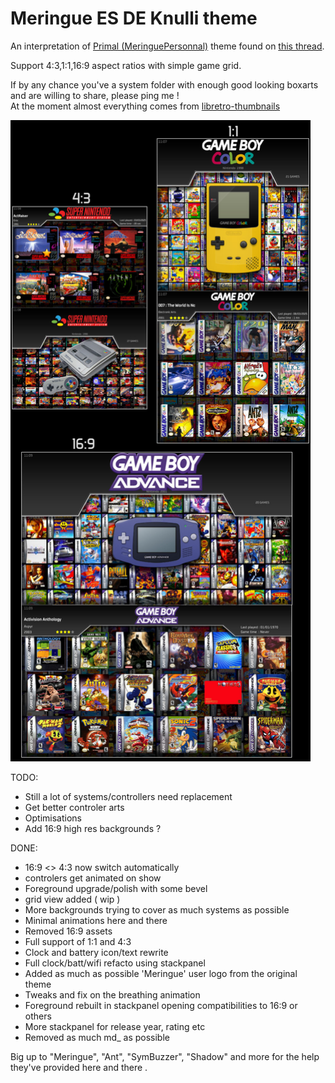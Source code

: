 # Meringue ES DE Knulli theme

An interpretation of [Primal (MeringuePersonnal)](https://www.reddit.com/user/MeringuePersonal3407/) theme found on [this thread](https://www.reddit.com/r/ANBERNIC/comments/1ix9124/my_collection/).<br />

Support 4:3,1:1,16:9 aspect ratios with simple game grid.<br />

If by any chance you've a system folder with enough good looking boxarts and are willing to share, please ping me !<br />
At the moment almost everything comes from [libretro-thumbnails](https://github.com/libretro-thumbnails/libretro-thumbnails)

<img src="https://github.com/kthod861/Meringue_ES_DE_Knulli/blob/main/_inc/screenshot.jpg" width="480" /><br />


TODO: <br />
- Still a lot of systems/controllers need replacement
- Get better controler arts
- Optimisations
- Add 16:9 high res backgrounds ?

DONE: <br />
- 16:9 <> 4:3 now switch automatically
- controlers get animated on show
- Foreground upgrade/polish with some bevel
- grid view added ( wip )
- More backgrounds trying to cover as much systems as possible
- Minimal animations here and there
- Removed 16:9 assets
- Full support of 1:1 and 4:3
- Clock and battery icon/text rewrite
- Full clock/batt/wifi refacto using stackpanel
- Added as much as possible 'Meringue' user logo from the original theme
- Tweaks and fix on the breathing animation
- Foreground rebuilt in stackpanel opening compatibilities to 16:9 or others
- More stackpanel for release year, rating etc
- Removed as much md_ as possible
  

Big up to "Meringue", "Ant", "SymBuzzer", "Shadow" and more for the help they've provided here and there .
